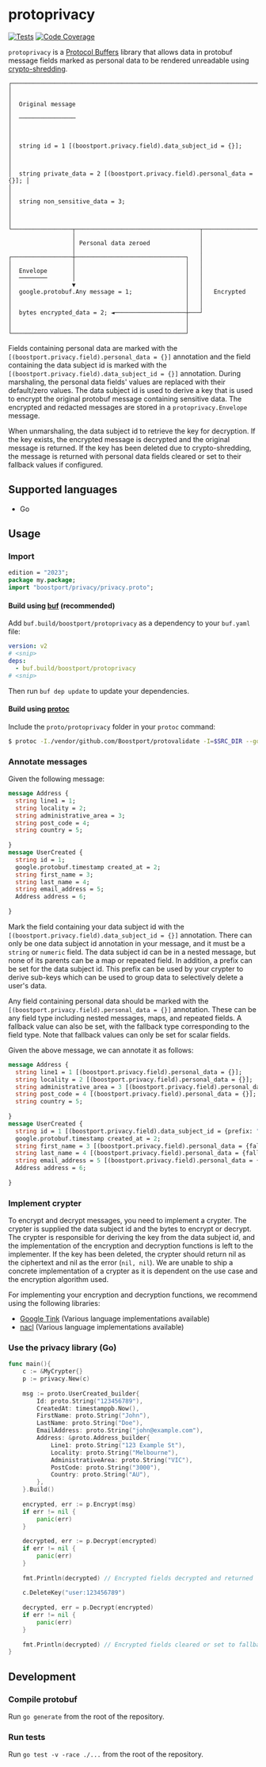 # protoprivacy
[![Tests](https://github.com/Boostport/protoprivacy/actions/workflows/tests.yml/badge.svg)](https://github.com/Boostport/protoprivacy/actions/workflows/tests.yml)
[![Code Coverage](https://qlty.sh/gh/Boostport/projects/protoprivacy/coverage.svg)](https://qlty.sh/gh/Boostport/projects/protoprivacy)

`protoprivacy` is a [Protocol Buffers](https://protobuf.dev/) library that allows data in protobuf message fields marked
as personal data to be rendered unreadable using [crypto-shredding](https://en.wikipedia.org/wiki/Crypto-shredding).
```
┌──────────────────────────────────────────────────────────────────────────┐
│                                                                          │
│  Original message                                                        │
│  ────────────────                                                        │
│                                                                          │
│  string id = 1 [(boostport.privacy.field).data_subject_id = {}];         │
│                                                                          │
│  string private_data = 2 [(boostport.privacy.field).personal_data = {}]; │
│                                                                          │
│  string non_sensitive_data = 3;                                          │
│                                                                          │
└─────────────────┬───────────────────────────────────┬────────────────────┘
                  │                                   │                     
                  │ Personal data zeroed              │                     
                  │                                   │                     
┌─────────────────┼───────────────────────────────┐   │                     
│                 │                               │   │                     
│  Envelope       │                               │   │                     
│  ────────       │                               │   │                     
│                 ▼                               │   │                     
│  google.protobuf.Any message = 1;               │   │   Encrypted         
│                                                 │   │                     
│                                                 │   │                     
│  bytes encrypted_data = 2; ◄────────────────────┼───┘                     
│                                                 │                         
│                                                 │                         
└─────────────────────────────────────────────────┘                         
```
Fields containing personal data are marked with the `[(boostport.privacy.field).personal_data = {}]` annotation and the
field containing the data subject id is marked with the `[(boostport.privacy.field).data_subject_id = {}]` annotation. During
marshaling, the personal data fields' values are replaced with their default/zero values. The data subject id is used
to derive a key that is used to encrypt the original protobuf message containing sensitive data. The encrypted and redacted
messages are stored in a `protoprivacy.Envelope` message.

When unmarshaling, the data subject id to retrieve the key for decryption. If the key exists, the encrypted message is 
decrypted and the original message is returned. If the key has been deleted due to crypto-shredding, the message is
returned with personal data fields cleared or set to their fallback values if configured.

## Supported languages
- Go

## Usage
### Import
```protobuf
edition = "2023";
package my.package;
import "boostport/privacy/privacy.proto";
```

#### Build using [buf](https://buf.build/docs/cli/) (recommended)
Add `buf.build/boostport/protoprivacy` as a dependency to your `buf.yaml` file:
```yaml
version: v2
# <snip>
deps:
  - buf.build/boostport/protoprivacy
# <snip>
```
Then run `buf dep update` to update your dependencies.

#### Build using [protoc](https://github.com/protocolbuffers/protobuf)
Include the `proto/protoprivacy` folder in your `protoc` command:
```bash
$ protoc -I./vendor/github.com/Boostport/protovalidate -I=$SRC_DIR --go_out=$DST_DIR $SRC_DIR/myproto.proto
```

### Annotate messages
Given the following message:
```protobuf
message Address {
  string line1 = 1;
  string locality = 2;
  string administrative_area = 3;
  string post_code = 4;
  string country = 5;
  
}
message UserCreated {
  string id = 1;
  google.protobuf.timestamp created_at = 2;
  string first_name = 3;
  string last_name = 4;
  string email_address = 5;
  Address address = 6;
  
}
```

Mark the field containing your data subject id with the `[(boostport.privacy.field).data_subject_id = {}]` annotation. There
can only be one data subject id annotation in your message, and it must be a `string` or `numeric` field. The data subject
id can be in a nested message, but none of its parents can be a map or repeated field. In addition, a prefix can be set
for the data subject id. This prefix can be used by your crypter to derive sub-keys which can be used to group data to
selectively delete a user's data.

Any field containing personal data should be marked with the `[(boostport.privacy.field).personal_data = {}]`
annotation. These can be any field type including nested messages, maps, and repeated fields. A fallback value can also
be set, with the fallback type corresponding to the field type. Note that fallback values can only be set for scalar fields.

Given the above message, we can annotate it as follows:
```protobuf 
message Address {
  string line1 = 1 [(boostport.privacy.field).personal_data = {}];
  string locality = 2 [(boostport.privacy.field).personal_data = {}];
  string administrative_area = 3 [(boostport.privacy.field).personal_data = {}];
  string post_code = 4 [(boostport.privacy.field).personal_data = {}];
  string country = 5;
  
}
message UserCreated {
  string id = 1 [(boostport.privacy.field).data_subject_id = {prefix: "user:"}];
  google.protobuf.timestamp created_at = 2;
  string first_name = 3 [(boostport.privacy.field).personal_data = {fallback_string: "ANONYMOUS"}];
  string last_name = 4 [(boostport.privacy.field).personal_data = {fallback_string: "USER"}];
  string email_address = 5 [(boostport.privacy.field).personal_data = {fallback_string: "anonymous@example.com"}];
  Address address = 6;
  
}
```

### Implement crypter
To encrypt and decrypt messages, you need to implement a crypter. The crypter is supplied the data subject id
and the bytes to encrypt or decrypt. The crypter is responsible for deriving the key from the data subject id, and the
implementation of the encryption and decryption functions is left to the implementer. If the key has been deleted, the
crypter should return nil as the ciphertext and nil as the error (`nil, nil`). We are unable to ship a concrete
implementation of a crypter as it is dependent on the use case and the encryption algorithm used. 

For implementing your encryption and decryption functions, we recommend using the following libraries:
- [Google Tink](https://developers.google.com/tink) (Various language implementations available)
- [nacl](https://nacl.cr.yp.to/) (Various language implementations available)

### Use the privacy library (Go)
```go
func main(){
    c := &MyCrypter{}
    p := privacy.New(c)
	
    msg := proto.UserCreated_builder{
        Id: proto.String("123456789"),	
        CreatedAt: timestamppb.Now(),
        FirstName: proto.String("John"),
        LastName: proto.String("Doe"),
        EmailAddress: proto.String("john@example.com"),
        Address: &proto.Address_builder{
            Line1: proto.String("123 Example St"),
            Locality: proto.String("Melbourne"),
            AdministrativeArea: proto.String("VIC"),
            PostCode: proto.String("3000"),
            Country: proto.String("AU"),
        },
    }.Build()
	
    encrypted, err := p.Encrypt(msg)
	if err != nil {
        panic(err)
    }
	
    decrypted, err := p.Decrypt(encrypted)
	if err != nil {
        panic(err)
    }
	
    fmt.Println(decrypted) // Encrypted fields decrypted and returned
	
    c.DeleteKey("user:123456789")
	
    decrypted, err = p.Decrypt(encrypted)
    if err != nil {
        panic(err)
    }
	
    fmt.Println(decrypted) // Encrypted fields cleared or set to fallback values
}
```

## Development
### Compile protobuf
Run `go generate` from the root of the repository.

### Run tests
Run `go test -v -race ./...` from the root of the repository.